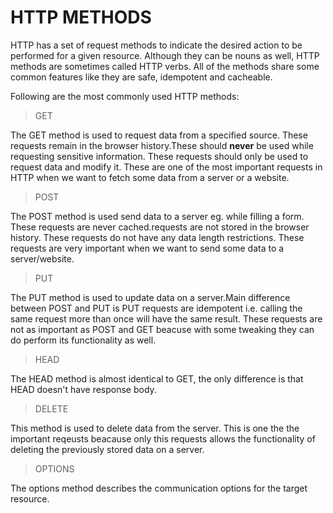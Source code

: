 # HTTP METHODS

HTTP has a set of request methods to indicate the desired action to be performed for a given resource. Although they can be nouns as well, HTTP methods are sometimes called HTTP verbs. All of the methods share some common features like they are safe, idempotent and cacheable.

Following are the most commonly used HTTP methods:

> GET

The GET method is used to request data from a specified source. These requests remain in the browser history.These should **never** be used while requesting sensitive information. These requests should only be used to request data and modify it. These are one of the most important requests in HTTP when we want to fetch some data from a server or a website.


> POST

The POST method is used send data to a server eg. while filling a form. These requests are never cached.requests are not stored in the browser history. These requests do not have any data length restrictions. These requests are very important when we want to send some data to a server/website.


> PUT

The PUT method is used to update data on a server.Main difference between POST and PUT is PUT requests are idempotent i.e. calling the same request more than once will have the same result. These requests are not as important as POST and GET beacuse with some tweaking they can do perform its functionality as well.


> HEAD

The HEAD method is almost identical to GET, the only difference is that HEAD doesn't have response body.


> DELETE

This method is used to delete data from the server. This is one the the important reqeusts beacause only this requests allows the functionality of deleting the previously stored data on a server.


> OPTIONS 

The options method describes the communication options for the target resource.

